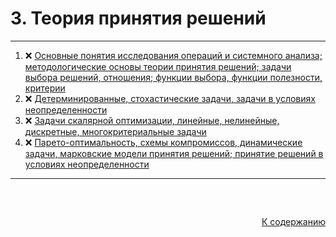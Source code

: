 #

<div id="readme-top">
  <h1>3. Теория принятия решений</h1>
</div>

<hr/>
<ol>
  <li>❌ <a href="#1"> Основные понятия исследования операций и системного анализа; методологические основы теории принятия решений; задачи выбора решений, отношения; функции выбора, функции полезности, критерии </a></li>
  <li>❌ <a href="#2"> Детерминированные, стохастические задачи, задачи в условиях неопределенности </a></li>
  <li>❌ <a href="#3"> Задачи скалярной оптимизации, линейные, нелинейные, дискретные, многокритериальные задачи </a></li>
  <li>❌ <a href="#4"> Парето-оптимальность, схемы компромиссов, динамические задачи, марковские модели принятия решений; принятие решений в условиях неопределенности </a></li>
</ol>
<hr/>
<br />

##

<p align="right"><a href="#readme-top">К содержанию</a></p>
